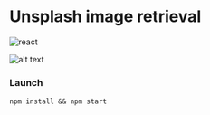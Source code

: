 # Unsplash image retrieval
![react](https://aleen42.github.io/badges/src/react.svg)

![alt text](https://github.com/pijus-r/unsplash-image-retrieval/blob/master/gif.gif?raw=true)



### Launch
```
npm install && npm start
```

